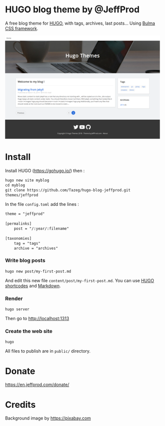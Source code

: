# HUGO blog theme by @JeffProd

A free blog theme for [HUGO](https://gohugo.io/), with tags, archives, last posts... Using [Bulma CSS framework](https://bulma.io/).

![HUGO blog theme by JeffProd.com](images/screenshot.png)

# Install

Install HUGO (<https://gohugo.io/>) then :

```
hugo new site myblog
cd myblog
git clone https://github.com/Tazeg/hugo-blog-jeffprod.git themes/jeffprod
```
In the file `config.toml` add the lines :
```
theme = "jeffprod"

[permalinks]
    post = "/:year/:filename"

[taxonomies]
    tag = "tags"
    archive = "archives"
```

### Write blog posts

```
hugo new post/my-first-post.md
```
And edit this new file `content/post/my-first-post.md`. You can use [HUGO shortcodes](https://gohugo.io/content-management/shortcodes/) and [Markdown](https://github.com/adam-p/markdown-here/wiki/Markdown-Cheatsheet).

### Render

```
hugo server
```
Then go to <http://localhost:1313>

### Create the web site

```
hugo
```

All files to publish are in `public/` directory.

# Donate

<https://en.jeffprod.com/donate/>

# Credits

Background image by https://pixabay.com
